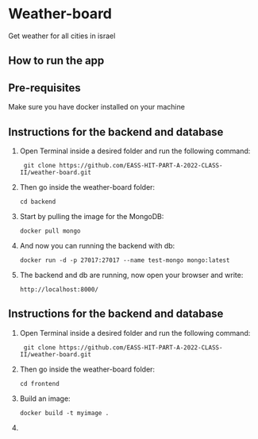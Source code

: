 # Weather-board
Get weather for all cities in israel

## How to run the app
## Pre-requisites

Make sure you have docker installed on your machine

## Instructions for the backend and database 
1. Open Terminal inside a desired folder and run the following command:
   ```
    git clone https://github.com/EASS-HIT-PART-A-2022-CLASS-II/weather-board.git
   ```
   
2. Then go inside the weather-board folder:
   ```
   cd backend
   ```
   
3. Start by pulling the image for the MongoDB:
   ```
   docker pull mongo
   ```
4. And now you can running the backend with db:
   ```
   docker run -d -p 27017:27017 --name test-mongo mongo:latest
   ```
5. The backend and db are running, now open your browser and write:
   ```
   http://localhost:8000/
   ```
## Instructions for the backend and database 
1. Open Terminal inside a desired folder and run the following command:
   ```
    git clone https://github.com/EASS-HIT-PART-A-2022-CLASS-II/weather-board.git
   ```
2. Then go inside the weather-board folder:
   ```
   cd frontend
   ```
3. Build an image:
   ```
   docker build -t myimage .
   ```
4. 
    
 

   
